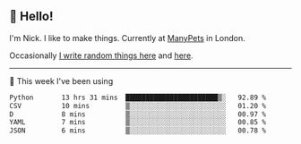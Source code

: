 ## 👋 Hello! 

I'm Nick. I like to make things. Currently at [ManyPets](https://manypets.com) in London.

Occasionally [I write random things here](https://nicksnell.com) and [here](https://twitter.com/nicksnell).

-------

🚀 This week I've been using

<!--START_SECTION:waka-->

```txt
Python       13 hrs 31 mins  ███████████████████████▒░   92.89 %
CSV          10 mins         ▒░░░░░░░░░░░░░░░░░░░░░░░░   01.20 %
D            8 mins          ▒░░░░░░░░░░░░░░░░░░░░░░░░   00.97 %
YAML         7 mins          ▒░░░░░░░░░░░░░░░░░░░░░░░░   00.85 %
JSON         6 mins          ▒░░░░░░░░░░░░░░░░░░░░░░░░   00.78 %
```

<!--END_SECTION:waka-->
